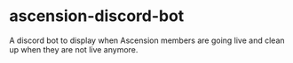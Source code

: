 # ascension-discord-bot
A discord bot to display when Ascension members are going live and clean up when they are not live anymore.
